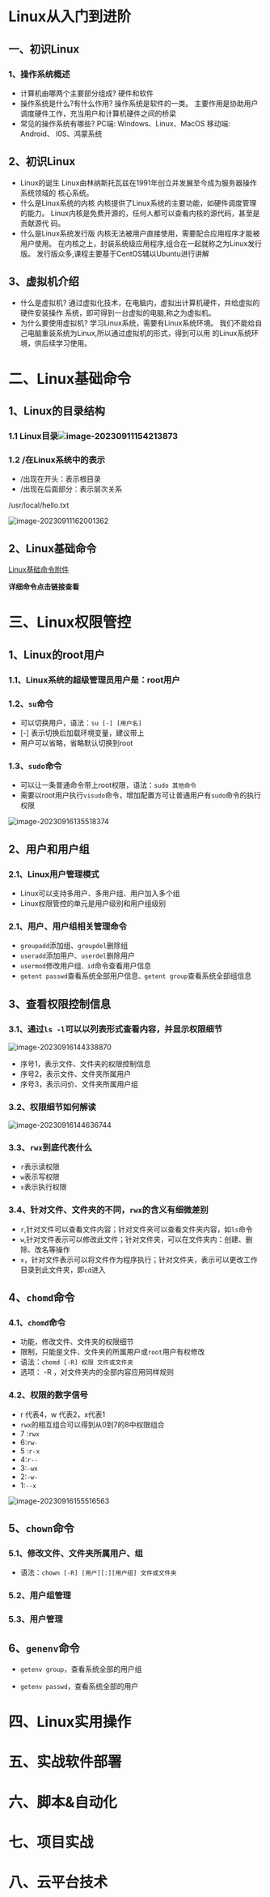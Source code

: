 # Linux从入门到进阶

## 一、初识Linux

### 1、操作系统概述

- 计算机由哪两个主要部分组成?
  硬件和软件
- 操作系统是什么?有什么作用?
  操作系统是软件的一类。
  主要作用是协助用户调度硬件工作，充当用户和计算机硬件之间的桥梁
- 常见的操作系统有哪些?
  PC端: Windows、Linux、MacOS
  移动端: Android、 I0S、鸿蒙系统

## 2、初识Linux

- Linux的诞生
  Linux由林纳斯托瓦兹在1991年创立并发展至今成为服务器操作系统领域的
  核心系统。
- 什么是Linux系统的内核
  内核提供了Linux系统的主要功能，如硬件调度管理的能力。
  Linux内核是免费开源的，任何人都可以查看内核的源代码，甚至是贡献源代
  码。
- 什么是Linux系统发行版
  内核无法被用户直接使用，需要配合应用程序才能被用户使用。
  在内核之上，封装系统级应用程序,组合在一起就称之为Linux发行版。
  发行版众多,课程主要基于CentOS辅以Ubuntu进行讲解

## 3、虚拟机介绍

- 什么是虚拟机?
  通过虚拟化技术，在电脑内，虚拟出计算机硬件，并给虚拟的硬件安装操作
  系统，即可得到一台虚拟的电脑,称之为虚拟机。
- 为什么要使用虚拟机?
  学习Linux系统，需要有Linux系统环境。
  我们不能给自己电脑重装系统为Linux,所以通过虚拟机的形式，得到可以用
  的Linux系统环境，供后续学习使用。

# 二、Linux基础命令

## 1、Linux的目录结构

### 1.1 Linux目录![image-20230911154213873](assets/image-20230911154213873.png)

### 1.2 /在Linux系统中的表示

- /出现在开头：表示根目录
- /出现在后面部分：表示层次关系

/usr/local/hello.txt

![image-20230911162001362](assets/image-20230911162001362.png)

## 2、Linux基础命令

[Linux基础命令附件](Linux基础命令.md)

**详细命令点击链接查看**

# 三、Linux权限管控

## 1、Linux的root用户

### 1.1、Linux系统的超级管理员用户是：root用户

### 1.2、`su`命令

- 可以切换用户，语法：`su [-] [用户名]`
- [-] 表示切换后加载环境变量，建议带上
- 用户可以省略，省略默认切换到root

### 1.3、`sudo`命令

- 可以让一条普通命令带上root权限，语法：`sudo 其他命令`
- 需要以root用户执行`visudo`命令，增加配置方可让普通用户有`sudo`命令的执行权限

![image-20230916135518374](assets/image-20230916135518374.png)

## 2、用户和用户组

### 2.1、Linux用户管理模式

- Linux可以支持多用户、多用户组、用户加入多个组
- Linux权限管控的单元是用户级别和用户组级别

### 2.1、用户、用户组相关管理命令

- `groupadd`添加组、`groupdel`删除组
- `useradd`添加用户、`userdel`删除用户
- `usermod`修改用户组`、id`命令查看用户信息
- `getent passwd`查看系统全部用户信息`、getent group`查看系统全部组信息

## 3、查看权限控制信息

### 3.1、通过`ls -l`可以以列表形式查看内容，并显示权限细节

![image-20230916144338870](assets/image-20230916144338870.png)

- 序号1，表示文件、文件夹的权限控制信息
- 序号2，表示文件、文件夹所属用户
- 序号3，表示问价、文件夹所属用户组

### 3.2、权限细节如何解读

![image-20230916144636744](assets/image-20230916144636744.png)

### 3.3、`rwx`到底代表什么

- `r`表示读权限
- `w`表示写权限
- `x`表示执行权限

### 3.4、针对文件、文件夹的不同，`rwx`的含义有细微差别

- `r`,针对文件可以查看文件内容；针对文件夹可以查看文件夹内容，如`ls`命令
- `w`,针对文件表示可以修改此文件；针对文件夹，可以在文件夹内：创建、删除、改名等操作
- `x`，针对文件表示可以将文件作为程序执行；针对文件夹，表示可以更改工作目录到此文件夹，即`cd`进入

## 4、`chomd`命令

### 4.1、`chomd`命令

- 功能，修改文件、文件夹的权限细节
- 限制，只能是文件、文件夹的所属用户或`root`用户有权修改
- 语法：`chomd [-R] 权限 文件或文件夹`
- 选项： -R ，对文件夹内的全部内容应用同样规则

### 4.2、权限的数字信号

- r 代表4，w 代表2，x代表1
- `rwx`的相互组合可以得到从0到7的8中权限组合
- 7 :`rwx` 
- 6:`rw-`
- 5 :`r-x`
- 4:`r--`
- 3:`-wx`
- 2:`-w-`
- 1:`--x`

![image-20230916155516563](assets/image-20230916155516563.png)

## 5、`chown`命令

### 5.1、修改文件、文件夹所属用户、组

- 语法：`chown [-R] [用户][:][用户组] 文件或文件夹`

### 5.2、用户组管理

### 5.3、用户管理

## 6、`genenv`命令

- `getenv group`，查看系统全部的用户组

- `getenv passwd`，查看系统全部的用户

# 四、Linux实用操作

# 五、实战软件部署

# 六、脚本&自动化

# 七、项目实战

# 八、云平台技术

